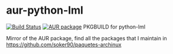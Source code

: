 # aur-python-lml
[![Build Status](https://travis-ci.org/soker90/aur-python-lml.svg?branch=master)](https://travis-ci.org/soker90/aur-python-lml)
[![AUR package](https://repology.org/badge/version-for-repo/aur/python:lml.svg)](https://aur.archlinux.org/packages/python-lml)
PKGBUILD for python-lml 

Mirror of the AUR package, find all the packages that I maintain in https://github.com/soker90/paquetes-archinux
